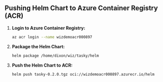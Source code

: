 
## Pushing Helm Chart to Azure Container Registry (ACR)

1. **Login to Azure Container Registry:**
   ```sh
   az acr login --name wizdemoacr000897
   ```

2. **Package the Helm Chart:**
   ```sh
   helm package /home/dixon/wiz/tasky/helm
   ```

3. **Push the Helm Chart to ACR:**
   ```sh
   helm push tasky-0.2.0.tgz oci://wizdemoacr000897.azurecr.io/helm
   ```

